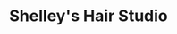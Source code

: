 ---
title: "Shelley's Hair Studio"
url: /new-westminster/shelleys-hair-studio/
shop: hairdresser
---